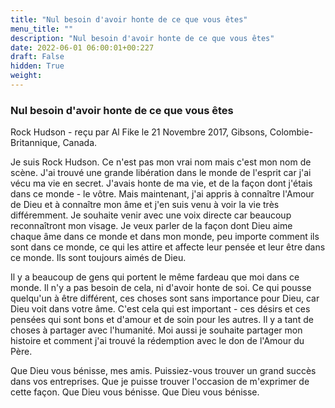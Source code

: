 ```yaml
---
title: "Nul besoin d'avoir honte de ce que vous êtes"
menu_title: ""
description: "Nul besoin d'avoir honte de ce que vous êtes"
date: 2022-06-01 06:00:01+00:227
draft: False
hidden: True
weight:
---
```

### Nul besoin d'avoir honte de ce que vous êtes

Rock Hudson - reçu par Al Fike le 21 Novembre 2017, Gibsons, Colombie-Britannique, Canada.

Je suis Rock Hudson. Ce n'est pas mon vrai nom mais c'est mon nom de scène. J'ai trouvé une grande libération dans le monde de l'esprit car j'ai vécu ma vie en secret. J'avais honte de ma vie, et de la façon dont j'étais dans ce monde - le vôtre. Mais maintenant, j'ai appris à connaître l'Amour de Dieu et à connaître mon âme et j'en suis venu à voir la vie très différemment. Je souhaite venir avec une voix directe car beaucoup reconnaîtront mon visage. Je veux parler de la façon dont Dieu aime chaque âme dans ce monde et dans mon monde, peu importe comment ils sont dans ce monde, ce qui les attire et affecte leur pensée et leur être dans ce monde. Ils sont toujours aimés de Dieu.

Il y a beaucoup de gens qui portent le même fardeau que moi dans ce monde. Il n'y a pas besoin de cela, ni d'avoir honte de soi. Ce qui pousse quelqu'un à être différent, ces choses sont sans importance pour Dieu, car Dieu voit dans votre âme. C'est cela qui est important - ces désirs et ces pensées qui sont bons et d'amour et de soin pour les autres. Il y a tant de choses à partager avec l'humanité. Moi aussi je souhaite partager mon histoire et comment j'ai trouvé la rédemption avec le don de l'Amour du Père.

Que Dieu vous bénisse, mes amis. Puissiez-vous trouver un grand succès dans vos entreprises. Que je puisse trouver l'occasion de m'exprimer de cette façon. Que Dieu vous bénisse. Que Dieu vous bénisse.
